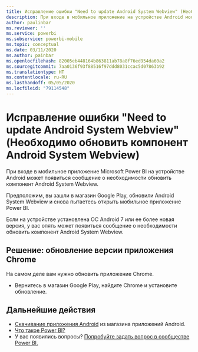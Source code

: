 ```yaml
---
title: Исправление ошибки "Need to update Android System Webview" (Необходимо обновить компонент Android System Webview) в Power BI
description: При входе в мобильное приложение на устройстве Android может появиться сообщение о необходимости обновить компонент Android System Webview.
author: paulinbar
ms.reviewer: ''
ms.service: powerbi
ms.subservice: powerbi-mobile
ms.topic: conceptual
ms.date: 03/11/2020
ms.author: painbar
ms.openlocfilehash: 82005eb448164b863811ab78a8f76ed954da60a2
ms.sourcegitcommit: 7aa0136f93f88516f97ddd8031ccac5d07863b92
ms.translationtype: HT
ms.contentlocale: ru-RU
ms.lasthandoff: 05/05/2020
ms.locfileid: "79114548"
---
```

# <a name="fixing-need-to-update-android-system-webview"></a>Исправление ошибки "Need to update Android System Webview" (Необходимо обновить компонент Android System Webview)
При входе в мобильное приложение Microsoft Power BI на устройстве Android может появиться сообщение о необходимости обновить компонент Android System Webview. 

Предположим, вы зашли в магазин Google Play, обновили Android System Webview и снова пытаетесь открыть мобильное приложение Power BI. 

Если на устройстве установлена ОС Android 7 или ее более новая версия, у вас опять может появиться сообщение о необходимости обновить компонент Android System Webview. 

## <a name="solution-upgrade-your-version-of-the-chrome-app"></a>Решение: обновление версии приложения Chrome
На самом деле вам нужно обновить приложение Chrome. 

* Вернитесь в магазин Google Play, найдите Chrome и установите обновление.

## <a name="next-steps"></a>Дальнейшие действия
* [Скачивание приложения Android](https://go.microsoft.com/fwlink/?LinkID=544867) из магазина приложений Android.
* [Что такое Power BI?](../../fundamentals/power-bi-overview.md)
* У вас появились вопросы? [Попробуйте задать вопрос в сообществе Power BI.](https://community.powerbi.com/)

